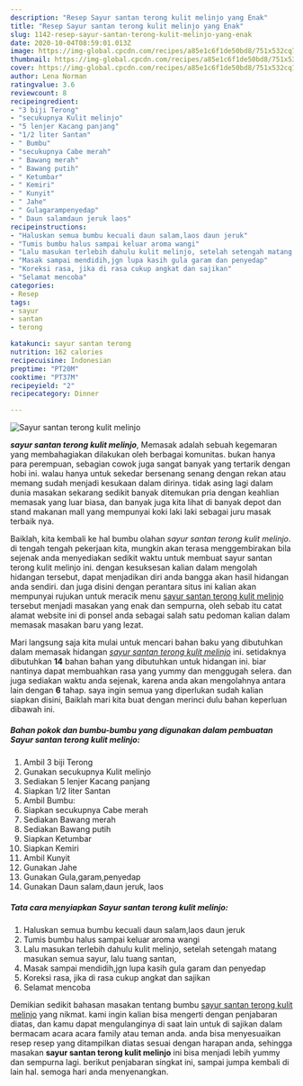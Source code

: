 ```yaml
---
description: "Resep Sayur santan terong kulit melinjo yang Enak"
title: "Resep Sayur santan terong kulit melinjo yang Enak"
slug: 1142-resep-sayur-santan-terong-kulit-melinjo-yang-enak
date: 2020-10-04T08:59:01.013Z
image: https://img-global.cpcdn.com/recipes/a85e1c6f1de50bd8/751x532cq70/sayur-santan-terong-kulit-melinjo-foto-resep-utama.jpg
thumbnail: https://img-global.cpcdn.com/recipes/a85e1c6f1de50bd8/751x532cq70/sayur-santan-terong-kulit-melinjo-foto-resep-utama.jpg
cover: https://img-global.cpcdn.com/recipes/a85e1c6f1de50bd8/751x532cq70/sayur-santan-terong-kulit-melinjo-foto-resep-utama.jpg
author: Lena Norman
ratingvalue: 3.6
reviewcount: 8
recipeingredient:
- "3 biji Terong"
- "secukupnya Kulit melinjo"
- "5 lenjer Kacang panjang"
- "1/2 liter Santan"
- " Bumbu"
- "secukupnya Cabe merah"
- " Bawang merah"
- " Bawang putih"
- " Ketumbar"
- " Kemiri"
- " Kunyit"
- " Jahe"
- " Gulagarampenyedap"
- " Daun salamdaun jeruk laos"
recipeinstructions:
- "Haluskan semua bumbu kecuali daun salam,laos daun jeruk"
- "Tumis bumbu halus sampai keluar aroma wangi"
- "Lalu masukan terlebih dahulu kulit melinjo, setelah setengah matang masukan semua sayur, lalu tuang santan,"
- "Masak sampai mendidih,jgn lupa kasih gula garam dan penyedap"
- "Koreksi rasa, jika di rasa cukup angkat dan sajikan"
- "Selamat mencoba"
categories:
- Resep
tags:
- sayur
- santan
- terong

katakunci: sayur santan terong 
nutrition: 162 calories
recipecuisine: Indonesian
preptime: "PT20M"
cooktime: "PT37M"
recipeyield: "2"
recipecategory: Dinner

---
```



![Sayur santan terong kulit melinjo](https://img-global.cpcdn.com/recipes/a85e1c6f1de50bd8/751x532cq70/sayur-santan-terong-kulit-melinjo-foto-resep-utama.jpg)

<b><i>sayur santan terong kulit melinjo</i></b>, Memasak adalah sebuah kegemaran yang membahagiakan dilakukan oleh berbagai komunitas. bukan hanya para perempuan, sebagian cowok juga sangat banyak yang tertarik dengan hobi ini. walau hanya untuk sekedar bersenang senang dengan rekan atau memang sudah menjadi kesukaan dalam dirinya. tidak asing lagi dalam dunia masakan sekarang sedikit banyak ditemukan pria dengan keahlian memasak yang luar biasa, dan banyak juga kita lihat di banyak depot dan stand makanan mall yang mempunyai koki laki laki sebagai juru masak terbaik nya.



Baiklah, kita kembali ke hal bumbu olahan <i>sayur santan terong kulit melinjo</i>. di tengah tengah pekerjaan kita, mungkin akan terasa menggembirakan bila sejenak anda menyediakan sedikit waktu untuk membuat sayur santan terong kulit melinjo ini. dengan kesuksesan kalian dalam mengolah hidangan tersebut, dapat menjadikan diri anda bangga akan hasil hidangan anda sendiri. dan juga disini dengan perantara situs ini kalian akan mempunyai rujukan untuk meracik menu <u>sayur santan terong kulit melinjo</u> tersebut menjadi masakan yang enak dan sempurna, oleh sebab itu catat alamat website ini di ponsel anda sebagai salah satu pedoman kalian dalam memasak masakan baru yang lezat.


Mari langsung saja kita mulai untuk mencari bahan baku yang dibutuhkan dalam memasak hidangan <u><i>sayur santan terong kulit melinjo</i></u> ini. setidaknya dibutuhkan <b>14</b> bahan bahan yang dibutuhkan untuk hidangan ini. biar nantinya dapat membuahkan rasa yang yummy dan menggugah selera. dan juga sediakan waktu anda sejenak, karena anda akan mengolahnya antara lain dengan <b>6</b> tahap. saya ingin semua yang diperlukan sudah kalian siapkan disini, Baiklah mari kita buat dengan merinci dulu bahan keperluan dibawah ini.

<!--inarticleads1-->

##### Bahan pokok dan bumbu-bumbu yang digunakan dalam pembuatan Sayur santan terong kulit melinjo:

1. Ambil 3 biji Terong
1. Gunakan secukupnya Kulit melinjo
1. Sediakan 5 lenjer Kacang panjang
1. Siapkan 1/2 liter Santan
1. Ambil  Bumbu:
1. Siapkan secukupnya Cabe merah
1. Sediakan  Bawang merah
1. Sediakan  Bawang putih
1. Siapkan  Ketumbar
1. Siapkan  Kemiri
1. Ambil  Kunyit
1. Gunakan  Jahe
1. Gunakan  Gula,garam,penyedap
1. Gunakan  Daun salam,daun jeruk, laos




<!--inarticleads2-->

##### Tata cara menyiapkan Sayur santan terong kulit melinjo:

1. Haluskan semua bumbu kecuali daun salam,laos daun jeruk
1. Tumis bumbu halus sampai keluar aroma wangi
1. Lalu masukan terlebih dahulu kulit melinjo, setelah setengah matang masukan semua sayur, lalu tuang santan,
1. Masak sampai mendidih,jgn lupa kasih gula garam dan penyedap
1. Koreksi rasa, jika di rasa cukup angkat dan sajikan
1. Selamat mencoba




Demikian sedikit bahasan masakan tentang bumbu <u>sayur santan terong kulit melinjo</u> yang nikmat. kami ingin kalian bisa mengerti dengan penjabaran diatas, dan kamu dapat mengulanginya di saat lain untuk di sajikan dalam bermacam acara acara family atau teman anda. anda bisa menyesuaikan resep resep yang ditampilkan diatas sesuai dengan harapan anda, sehingga masakan <b>sayur santan terong kulit melinjo</b> ini bisa menjadi lebih yummy dan sempurna lagi. berikut penjabaran singkat ini, sampai jumpa kembali di lain hal. semoga hari anda menyenangkan.
